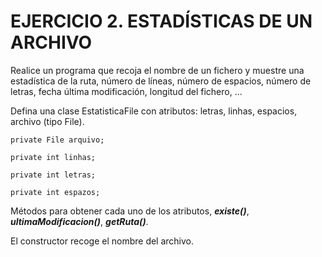 # EJERCICIO 2. ESTADÍSTICAS DE UN ARCHIVO

Realice un programa que recoja el nombre de un fichero y muestre una
estadística de la ruta, número de líneas, número de espacios, número de letras,
fecha última modificación, longitud del fichero, ...

Defina una clase EstatisticaFile con atributos: letras, linhas, espacios, archivo
(tipo File).

`private File arquivo;`

`private int linhas;`

`private int letras;`

`private int espazos;`

Métodos para obtener cada uno de los atributos, **_existe()_**,
_**ultimaModificacion()**_, **_getRuta()_**.

El constructor recoge el nombre del archivo.
